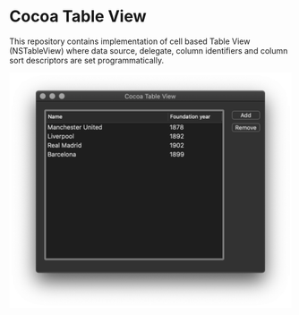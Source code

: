 # Cocoa Table View

This repository contains implementation of cell based Table View (NSTableView) where data source, delegate, column identifiers and column sort descriptors are set programmatically.

![image missing](App.png "Application UI")
